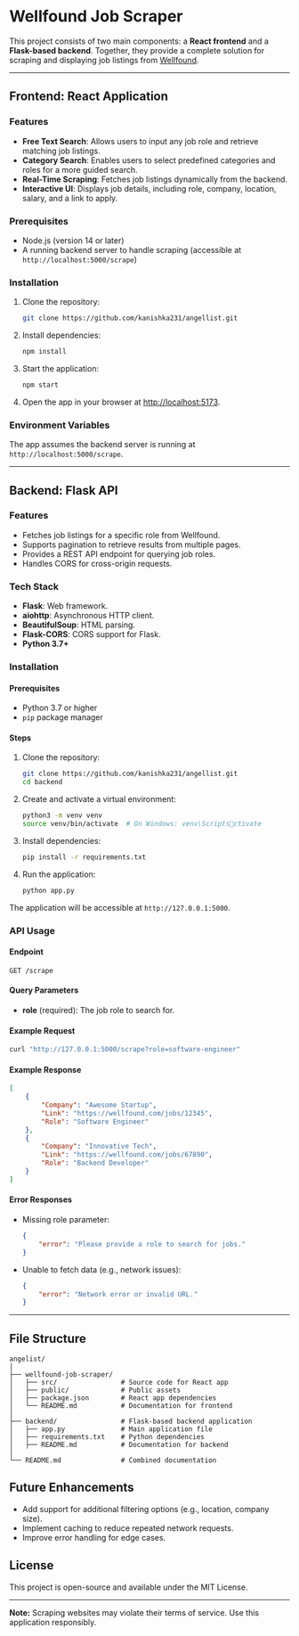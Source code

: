 # Wellfound Job Scraper

This project consists of two main components: a **React frontend** and a **Flask-based backend**. Together, they provide a complete solution for scraping and displaying job listings from [Wellfound](https://wellfound.com).

---

## Frontend: React Application

### Features
- **Free Text Search**: Allows users to input any job role and retrieve matching job listings.
- **Category Search**: Enables users to select predefined categories and roles for a more guided search.
- **Real-Time Scraping**: Fetches job listings dynamically from the backend.
- **Interactive UI**: Displays job details, including role, company, location, salary, and a link to apply.

### Prerequisites
- Node.js (version 14 or later)
- A running backend server to handle scraping (accessible at `http://localhost:5000/scrape`)

### Installation
1. Clone the repository:
   ```bash
   git clone https://github.com/kanishka231/angellist.git
   ```

2. Install dependencies:
   ```bash
   npm install
   ```

3. Start the application:
   ```bash
   npm start
   ```

4. Open the app in your browser at [http://localhost:5173](http://localhost:5173).

### Environment Variables
The app assumes the backend server is running at `http://localhost:5000/scrape`.

---

## Backend: Flask API

### Features
- Fetches job listings for a specific role from Wellfound.
- Supports pagination to retrieve results from multiple pages.
- Provides a REST API endpoint for querying job roles.
- Handles CORS for cross-origin requests.

### Tech Stack
- **Flask**: Web framework.
- **aiohttp**: Asynchronous HTTP client.
- **BeautifulSoup**: HTML parsing.
- **Flask-CORS**: CORS support for Flask.
- **Python 3.7+**

### Installation

#### Prerequisites
- Python 3.7 or higher
- `pip` package manager

#### Steps
1. Clone the repository:
   ```bash
   git clone https://github.com/kanishka231/angellist.git
   cd backend
   ```

2. Create and activate a virtual environment:
   ```bash
   python3 -m venv venv
   source venv/bin/activate  # On Windows: venv\Scriptsctivate
   ```

3. Install dependencies:
   ```bash
   pip install -r requirements.txt
   ```

4. Run the application:
   ```bash
   python app.py
   ```

The application will be accessible at `http://127.0.0.1:5000`.

### API Usage

#### Endpoint
`GET /scrape`

#### Query Parameters
- **role** (required): The job role to search for.

#### Example Request
```bash
curl "http://127.0.0.1:5000/scrape?role=software-engineer"
```

#### Example Response
```json
[
    {
        "Company": "Awesome Startup",
        "Link": "https://wellfound.com/jobs/12345",
        "Role": "Software Engineer"
    },
    {
        "Company": "Innovative Tech",
        "Link": "https://wellfound.com/jobs/67890",
        "Role": "Backend Developer"
    }
]
```

#### Error Responses
- Missing role parameter:
  ```json
  {
      "error": "Please provide a role to search for jobs."
  }
  ```

- Unable to fetch data (e.g., network issues):
  ```json
  {
      "error": "Network error or invalid URL."
  }
  ```

---

## File Structure
```
angelist/
│
├── wellfound-job-scraper/  
│   ├── src/                # Source code for React app
│   ├── public/             # Public assets
│   ├── package.json        # React app dependencies
│   └── README.md           # Documentation for frontend
│
├── backend/                # Flask-based backend application
│   ├── app.py              # Main application file
│   ├── requirements.txt    # Python dependencies
│   ├── README.md           # Documentation for backend
│
└── README.md               # Combined documentation
```

## Future Enhancements
- Add support for additional filtering options (e.g., location, company size).
- Implement caching to reduce repeated network requests.
- Improve error handling for edge cases.

## License
This project is open-source and available under the MIT License.

---

**Note:** Scraping websites may violate their terms of service. Use this application responsibly.
